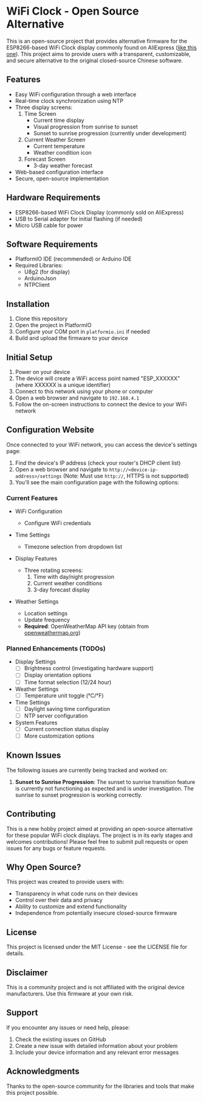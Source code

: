 # WiFi Clock - Open Source Alternative

This is an open-source project that provides alternative firmware for the ESP8266-based WiFi Clock display commonly found on AliExpress ([like this one](https://www.aliexpress.us/item/3256806715737170.html)). This project aims to provide users with a transparent, customizable, and secure alternative to the original closed-source Chinese software.

## Features

- Easy WiFi configuration through a web interface
- Real-time clock synchronization using NTP
- Three display screens:
  1. Time Screen
     - Current time display
     - Visual progression from sunrise to sunset
     - Sunset to sunrise progression (currently under development)
  2. Current Weather Screen
     - Current temperature
     - Weather condition icon
  3. Forecast Screen
     - 3-day weather forecast
- Web-based configuration interface
- Secure, open-source implementation

## Hardware Requirements

- ESP8266-based WiFi Clock Display (commonly sold on AliExpress)
- USB to Serial adapter for initial flashing (if needed)
- Micro USB cable for power

## Software Requirements

- PlatformIO IDE (recommended) or Arduino IDE
- Required Libraries:
  - U8g2 (for display)
  - ArduinoJson
  - NTPClient

## Installation

1. Clone this repository
2. Open the project in PlatformIO
3. Configure your COM port in `platformio.ini` if needed
4. Build and upload the firmware to your device

## Initial Setup

1. Power on your device
2. The device will create a WiFi access point named "ESP_XXXXXX" (where XXXXXX is a unique identifier)
3. Connect to this network using your phone or computer
4. Open a web browser and navigate to `192.168.4.1`
5. Follow the on-screen instructions to connect the device to your WiFi network

## Configuration Website

Once connected to your WiFi network, you can access the device's settings page:

1. Find the device's IP address (check your router's DHCP client list)
2. Open a web browser and navigate to `http://<device-ip-address>/settings` (Note: Must use `http://`, HTTPS is not supported)
3. You'll see the main configuration page with the following options:

### Current Features

- WiFi Configuration
  - Configure WiFi credentials

- Time Settings
  - Timezone selection from dropdown list

- Display Features
  - Three rotating screens:
    1. Time with day/night progression
    2. Current weather conditions
    3. 3-day forecast display

- Weather Settings
  - Location settings
  - Update frequency
  - **Required**: OpenWeatherMap API key (obtain from [openweathermap.org](https://openweathermap.org/))

### Planned Enhancements (TODOs)

- Display Settings
  - [ ] Brightness control (investigating hardware support)
  - [ ] Display orientation options
  - [ ] Time format selection (12/24 hour)
  
- Weather Settings
  - [ ] Temperature unit toggle (°C/°F)

- Time Settings
  - [ ] Daylight saving time configuration
  - [ ] NTP server configuration

- System Features
  - [ ] Current connection status display
  - [ ] More customization options

## Known Issues

The following issues are currently being tracked and worked on:

1. **Sunset to Sunrise Progression**: The sunset to sunrise transition feature is currently not functioning as expected and is under investigation. The sunrise to sunset progression is working correctly.

## Contributing

This is a new hobby project aimed at providing an open-source alternative for these popular WiFi clock displays. The project is in its early stages and welcomes contributions! Please feel free to submit pull requests or open issues for any bugs or feature requests.

## Why Open Source?

This project was created to provide users with:
- Transparency in what code runs on their devices
- Control over their data and privacy
- Ability to customize and extend functionality
- Independence from potentially insecure closed-source firmware

## License

This project is licensed under the MIT License - see the LICENSE file for details.

## Disclaimer

This is a community project and is not affiliated with the original device manufacturers. Use this firmware at your own risk.

## Support

If you encounter any issues or need help, please:
1. Check the existing issues on GitHub
2. Create a new issue with detailed information about your problem
3. Include your device information and any relevant error messages

## Acknowledgments

Thanks to the open-source community for the libraries and tools that make this project possible. 